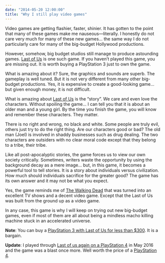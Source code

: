 ```yaml
---
date: "2014-05-20 12:00:00"
title: "Why I still play video games"
---
```




Video games are getting flashier, faster, shinier. It has gotten to the point that many of these games make me nauseous&mdash;literally. I honestly do not care very much for many of these new games&hellip; the same way I do not particularly care for many of the big-budget Hollywood productions. 

However, somehow, big budget studios still manage to produce astounding games. [Last of Us](https://www.amazon.com/The-Last-Us-Playstation-3/dp/B007CM0K86/) is one such game. If you haven&rsquo;t played this game, you are missing out. It is worth buying a PlayStation 3 just to own the game.

What is amazing about it? Sure, the graphics and sounds are superb. The gameplay is well tuned. But it is not very different from many other big-budget productions. Yes, it is expensive to create a good-looking game&hellip; but given enough money, it is not difficult. 

What is amazing about [Last of Us](https://www.amazon.com/The-Last-Us-Playstation-3/dp/B007CM0K86/) is the &ldquo;story&rdquo;. We care and even love the characters. Without spoiling the game&hellip; I can tell you that it is about an older man and a young girl. By the time you finish the game, you will know and remember these characters. They matter.

There is no right and wrong, no black and white. Some people are truly evil, others just try to do the right thing. Are our characters good or bad? The old man (Joel) is involved in shaddy businesses such as drug dealing. The two characters are outsiders with no clear moral code except that they belong to a tribe, their tribe.

Like all post-apocalyptic stories, the game forces us to view our own society critically. Sometimes, writers waste the opportunity by using the background decay as a mere image&hellip; but, in this game, it becomes a powerful tool to tell stories. It is a story about individuals versus civilization. How much should individuals sacrifice for the greater good? The game has its own answer and it may not be what you expect.

Yes, the game reminds me of [The Walking Dead](https://en.wikipedia.org/wiki/The_Walking_Dead_(comic_book)) that was turned into an excellent TV shows and a decent video game. Except that the Last of Us was built from the ground up as a video game. 

In any case, this game is why I will keep on trying out new big-budget games, even if most of them are all about being a mindless macho killing machine stuck in an accelerated universe. 

__Note__: You can buy a [PlayStation 3 with Last of Us for less than $300](https://www.amazon.com/PS3-500GB-Last-Bundle-Playstation-3/dp/B00IA2NYT4/). It is a bargain.

__Update__: I played through [Last of us again on a PlayStation 4](https://www.amazon.com/Last-Us-Remastered-PlayStation-4/dp/B00JK00S0S) in May 2016 and the game was a blast once more. Well worth the price of a [PlayStation 4](https://www.amazon.com/Sony-PlayStation-4-500GB-Console/dp/B00BGA9WK2/).

